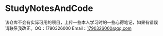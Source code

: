 # StudyNotesAndCode
该仓库不会有实际可用的项目，上传一些本人学习时的一些心得笔记，如果有错误请联系我改正。QQ：1790326000 Email：1790326000@qq.com
